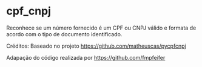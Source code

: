 # cpf_cnpj
Reconhece se um número fornecido é um CPF ou CNPJ válido e formata de acordo com o tipo de documento identificado.


Créditos:
Baseado no projeto https://github.com/matheuscas/pycpfcnpj

Adapação do código realizada por https://github.com/fmpfeifer

